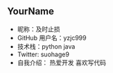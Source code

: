 ## YourName

- 昵称：及时止损
- GitHub 用户名：yzjc999
- 技术栈：python java
- Twitter:  suohage9
- 自我介绍： 热爱开发 喜欢写代码    